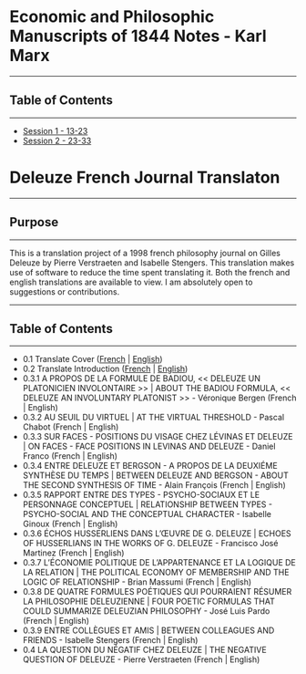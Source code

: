 ﻿# Economic and Philosophic Manuscripts of 1844 Notes - Karl Marx

-------------------------
## Table of Contents
--------------------

 - [Session 1 - 13-23](/SessionNotes/Writings/Session1.md)
 - [Session 2 - 23-33](/SessionNotes/Writings/Session2.md)

# Deleuze French Journal Translaton

----------------
## Purpose
----------------

This is a translation project of a 1998 french philosophy journal on Gilles Deleuze by Pierre Verstraeten and Isabelle Stengers. This translation makes use of software to reduce the time spent translating it. Both the french and english translations are available to view. I am absolutely open to suggestions or contributions.

----------------
## Table of Contents
---------------

 - 0.1 Translate Cover ([French](/Deleuze/01/French.md) | [English](/Deleuze/01/English.md))
 - 0.2 Translate Introduction ([French](/Deleuze/02/French.md) | [English](/Deleuze/02/English.md))
 - 0.3.1 A PROPOS DE LA FORMULE DE BADIOU, << DELEUZE UN PLATONICIEN INVOLONTAIRE >> | ABOUT THE BADIOU FORMULA, << DELEUZE AN INVOLUNTARY PLATONIST >> - Véronique  Bergen (French | English)
 - 0.3.2 AU SEUIL DU VIRTUEL | AT THE VIRTUAL THRESHOLD - Pascal Chabot (French | English)
 - 0.3.3 SUR FACES - POSITIONS DU VISAGE CHEZ LÉVINAS ET DELEUZE | ON FACES - FACE POSITIONS IN LEVINAS AND DELEUZE - Daniel Franco (French | English)
 - 0.3.4 ENTRE DELEUZE ET BERGSON - A PROPOS DE LA DEUXIÉME SYNTHÈSE DU TEMPS | BETWEEN DELEUZE AND BERGSON - ABOUT THE SECOND SYNTHESIS OF TIME - Alain François (French | English)
 - 0.3.5 RAPPORT ENTRE DES TYPES - PSYCHO-SOCIAUX ET LE PERSONNAGE CONCEPTUEL | RELATIONSHIP BETWEEN TYPES - PSYCHO-SOCIAL AND THE CONCEPTUAL CHARACTER - Isabelle Ginoux (French | English)
 - 0.3.6 ÉCHOS HUSSERLIENS DANS L’ŒUVRE DE G. DELEUZE | ECHOES OF HUSSERLIANS IN THE WORKS OF G. DELEUZE - Francisco José Martinez (French | English)
 - 0.3.7 L’ÉCONOMIE POLITIQUE DE L’APPARTENANCE ET LA LOGIQUE DE LA RELATION | THE POLITICAL ECONOMY OF MEMBERSHIP AND THE LOGIC OF RELATIONSHIP - Brian Massumi (French | English)
 - 0.3.8 DE QUATRE FORMULES POÉTIQUES QUI POURRAIENT RÉSUMER LA PHILOSOPHIE DELEUZIENNE | FOUR POETIC FORMULAS THAT COULD SUMMARIZE DELEUZIAN PHILOSOPHY - José Luis Pardo (French | English)
 - 0.3.9 ENTRE COLLÈGUES ET AMIS | BETWEEN COLLEAGUES AND FRIENDS - Isabelle Stengers (French | English)
 - 0.4 LA QUESTION DU NÉGATIF CHEZ DELEUZE | THE NEGATIVE QUESTION OF DELEUZE - Pierre Verstraeten (French | English)
